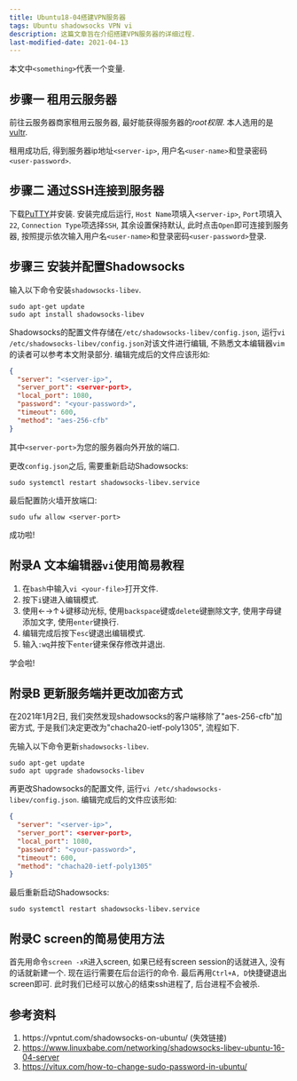 ```yaml
---
title: Ubuntu18-04搭建VPN服务器
tags: Ubuntu shadowsocks VPN vi
description: 这篇文章旨在介绍搭建VPN服务器的详细过程.
last-modified-date: 2021-04-13
---
```


本文中`<something>`代表一个变量.

## 步骤一 租用云服务器

前往云服务器商家租用云服务器, 最好能获得服务器的*root权限*. 本人选用的是[vultr](https://www.vultr.com).

租用成功后, 得到服务器ip地址`<server-ip>`, 用户名`<user-name>`和登录密码`<user-password>`.

## 步骤二 通过SSH连接到服务器

下载[PuTTY](https://www.chiark.greenend.org.uk/~sgtatham/putty/latest.html)并安装. 安装完成后运行, `Host Name`项填入`<server-ip>`, `Port`项填入`22`, `Connection Type`项选择`SSH`, 其余设置保持默认, 此时点击`Open`即可连接到服务器, 按照提示依次输入用户名`<user-name>`和登录密码`<user-password>`登录.

## 步骤三 安装并配置Shadowsocks

输入以下命令安装`shadowsocks-libev`.

```shell
sudo apt-get update
sudo apt install shadowsocks-libev
```

Shadowsocks的配置文件存储在`/etc/shadowsocks-libev/config.json`, 运行`vi /etc/shadowsocks-libev/config.json`对该文件进行编辑, 不熟悉文本编辑器`vim`的读者可以参考本文附录部分. 编辑完成后的文件应该形如:

```json
{
  "server": "<server-ip>",
  "server_port": <server-port>,
  "local_port": 1080,
  "password": "<your-password>",
  "timeout": 600,
  "method": "aes-256-cfb"
}
```

其中`<server-port>`为您的服务器向外开放的端口.

更改`config.json`之后, 需要重新启动Shadowsocks:

```shell
sudo systemctl restart shadowsocks-libev.service
```

最后配置防火墙开放端口:

```shell
sudo ufw allow <server-port>
```

成功啦!

## 附录A 文本编辑器`vi`使用简易教程

1. 在`bash`中输入`vi <your-file>`打开文件.
2. 按下`i`键进入编辑模式.
3. 使用&larr;&rarr;&uarr;&darr;键移动光标, 使用`backspace`键或`delete`键删除文字, 使用字母键添加文字, 使用`enter`键换行.
4. 编辑完成后按下`esc`键退出编辑模式.
5. 输入`:wq`并按下`enter`键来保存修改并退出.

学会啦!

## 附录B 更新服务端并更改加密方式

在2021年1月2日, 我们突然发现shadowsocks的客户端移除了"aes-256-cfb"加密方式, 于是我们决定更改为"chacha20-ietf-poly1305", 流程如下.

先输入以下命令更新`shadowsocks-libev`.

```shell
sudo apt-get update
sudo apt upgrade shadowsocks-libev
```

再更改Shadowsocks的配置文件, 运行`vi /etc/shadowsocks-libev/config.json`. 编辑完成后的文件应该形如:

```json
{
  "server": "<server-ip>",
  "server_port": <server-port>,
  "local_port": 1080,
  "password": "<your-password>",
  "timeout": 600,
  "method": "chacha20-ietf-poly1305"
}
```

最后重新启动Shadowsocks:

```shell
sudo systemctl restart shadowsocks-libev.service
```

## 附录C screen的简易使用方法

首先用命令`screen -xR`进入screen, 如果已经有screen session的话就进入, 没有的话就新建一个. 现在运行需要在后台运行的命令. 最后再用`Ctrl+A, D`快捷键退出screen即可. 此时我们已经可以放心的结束ssh进程了, 后台进程不会被杀.

## 参考资料

<!-- 1. <https://vpntut.com/shadowsocks-on-ubuntu/> -->
1. https<nolink>://vpntut.com/shadowsocks-on-ubuntu/ (失效链接)
2. <https://www.linuxbabe.com/networking/shadowsocks-libev-ubuntu-16-04-server>
3. <https://vitux.com/how-to-change-sudo-password-in-ubuntu/>
